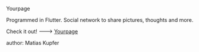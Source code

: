 Yourpage

Programmed in Flutter.  Social network to share pictures, thoughts and more.

Check it out! ---> [Yourpage](https://projects.matiaskupfer.com/yourpage)

author: Matias Kupfer
